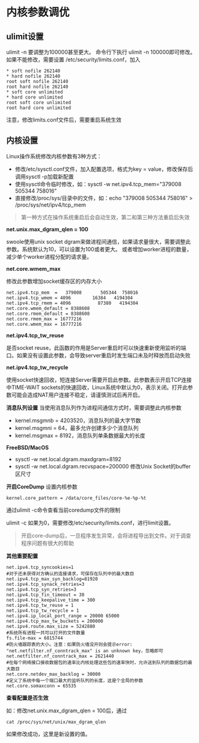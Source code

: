 # 内核参数调优
## ulimit设置
ulimit -n 要调整为100000甚至更大。 命令行下执行 ulimit -n 100000即可修改。如果不能修改，需要设置 /etc/security/limits.conf，加入

~~~
* soft nofile 262140
* hard nofile 262140
root soft nofile 262140
root hard nofile 262140
* soft core unlimited
* hard core unlimited
root soft core unlimited
root hard core unlimited
~~~
注意，修改limits.conf文件后，需要重启系统生效

## 内核设置
Linux操作系统修改内核参数有3种方式：

* 修改/etc/sysctl.conf文件，加入配置选项，格式为key = value，修改保存后调用sysctl -p加载新配置
* 使用sysctl命令临时修改，如：sysctl -w net.ipv4.tcp_mem="379008 505344 758016"
* 直接修改/proc/sys/目录中的文件，如：echo "379008 505344 758016" > /proc/sys/net/ipv4/tcp_mem

>第一种方式在操作系统重启后会自动生效，第二和第三种方法重启后失效

**net.unix.max_dgram_qlen = 100**

swoole使用unix socket dgram来做进程间通信，如果请求量很大，需要调整此参数。系统默认为10，可以设置为100或者更大。
或者增加worker进程的数量，减少单个worker进程分配的请求量。

**net.core.wmem_max**

修改此参数增加socket缓存区的内存大小

~~~
net.ipv4.tcp_mem  =   379008       505344  758016
net.ipv4.tcp_wmem = 4096        16384   4194304
net.ipv4.tcp_rmem = 4096          87380   4194304
net.core.wmem_default = 8388608
net.core.rmem_default = 8388608
net.core.rmem_max = 16777216
net.core.wmem_max = 16777216
~~~

**net.ipv4.tcp_tw_reuse**

是否socket reuse，此函数的作用是Server重启时可以快速重新使用监听的端口。如果没有设置此参数，会导致server重启时发生端口未及时释放而启动失败

**net.ipv4.tcp_tw_recycle**

使用socket快速回收，短连接Server需要开启此参数。此参数表示开启TCP连接中TIME-WAIT sockets的快速回收，Linux系统中默认为0，表示关闭。打开此参数可能会造成NAT用户连接不稳定，请谨慎测试后再开启。

**消息队列设置**
当使用消息队列作为进程间通信方式时，需要调整此内核参数

* kernel.msgmnb = 4203520，消息队列的最大字节数
* kernel.msgmni = 64，最多允许创建多少个消息队列
* kernel.msgmax = 8192，消息队列单条数据最大的长度

**FreeBSD/MacOS**
* sysctl -w net.local.dgram.maxdgram=8192
* sysctl -w net.local.dgram.recvspace=200000 修改Unix Socket的buffer区尺寸

**开启CoreDump**
设置内核参数

~~~
kernel.core_pattern = /data/core_files/core-%e-%p-%t
~~~
通过ulimit -c命令查看当前coredump文件的限制

ulimit -c
如果为0，需要修改/etc/security/limits.conf，进行limit设置。

>开启core-dump后，一旦程序发生异常，会将进程导出到文件。对于调查程序问题有很大的帮助

**其他重要配置**

~~~
net.ipv4.tcp_syncookies=1
#对于还未获得对方确认的连接请求，可保存在队列中的最大数目
net.ipv4.tcp_max_syn_backlog=81920
net.ipv4.tcp_synack_retries=3
net.ipv4.tcp_syn_retries=3
net.ipv4.tcp_fin_timeout = 30
net.ipv4.tcp_keepalive_time = 300
net.ipv4.tcp_tw_reuse = 1
net.ipv4.tcp_tw_recycle = 1
net.ipv4.ip_local_port_range = 20000 65000
net.ipv4.tcp_max_tw_buckets = 200000
net.ipv4.route.max_size = 5242880
#系统所有进程一共可以打开的文件数量
fs.file-max = 6815744
#防火墙跟踪表的大小。注意：如果防火墙没开则会提示error: "net.netfilter.nf_conntrack_max" is an unknown key，忽略即可
net.netfilter.nf_conntrack_max = 2621440
#在每个网络接口接收数据包的速率比内核处理这些包的速率快时，允许送到队列的数据包的最大数目
net.core.netdev_max_backlog = 30000
#定义了系统中每一个端口最大的监听队列的长度，这是个全局的参数
net.core.somaxconn = 65535
~~~
**查看配置是否生效**

如：修改net.unix.max_dgram_qlen = 100后，通过

~~~
cat /proc/sys/net/unix/max_dgram_qlen
~~~
如果修改成功，这里是新设置的值。